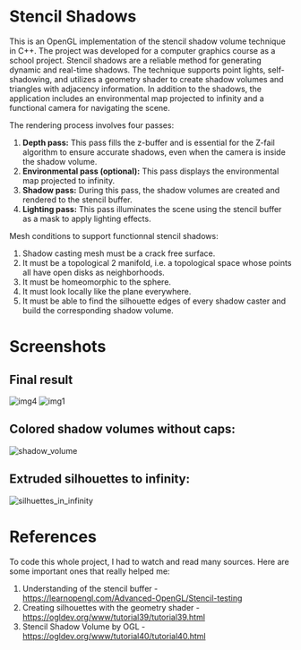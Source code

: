 # Stencil Shadows
This is an OpenGL implementation of the stencil shadow volume technique in C++. The project was developed for a computer graphics course as a school project. Stencil shadows are a reliable method for generating dynamic and real-time shadows. The technique supports point lights, self-shadowing, and utilizes a geometry shader to create shadow volumes and triangles with adjacency information. In addition to the shadows, the application includes an environmental map projected to infinity and a functional camera for navigating the scene.

The rendering process involves four passes:

1. **Depth pass:** This pass fills the z-buffer and is essential for the Z-fail algorithm to ensure accurate shadows, even when the camera is inside the shadow volume.
2. **Environmental pass (optional):** This pass displays the environmental map projected to infinity.
3. **Shadow pass:** During this pass, the shadow volumes are created and rendered to the stencil buffer.
4. **Lighting pass:** This pass illuminates the scene using the stencil buffer as a mask to apply lighting effects.

Mesh conditions to support functionnal stencil shadows: 

1. Shadow casting mesh must be a crack free surface.
2. It must be a topological 2 manifold, i.e. a topological space whose points all have open disks as neighborhoods.
3. It must be homeomorphic to the sphere.
4. It must look locally like the plane everywhere.
5. It must be able to find the silhouette edges of every shadow caster and build the corresponding shadow volume.

<!---You can notice that the moose on the third picture has a shadow artifact, that's because...--->


# Screenshots
## Final result 
![img4](https://github.com/krivmi/StencilShadows/assets/35463969/65c7f899-2def-44e0-9c40-82548eb8b7e6)
![img1](https://github.com/krivmi/StencilShadows/assets/35463969/6041fe4e-7d59-43f1-8ed1-86760c5346e3)

## Colored shadow volumes without caps:
![shadow_volume](https://github.com/krivmi/StencilShadows/assets/35463969/ddc31a7a-af27-4bca-ad10-4771d2ce35ab)

## Extruded silhouettes to infinity:
![silhuettes_in_infinity](https://github.com/krivmi/StencilShadows/assets/35463969/bf780bc2-be90-4bc8-945b-1828bb25173b)
<!--
## It does not work for all types of meshes:
![img6](https://github.com/krivmi/StencilShadows/assets/35463969/fd204cff-0092-4421-81c8-102120dc58ae)--->

# References
To code this whole project, I had to watch and read many sources. Here are some important ones that really helped me:
1. Understanding of the stencil buffer - https://learnopengl.com/Advanced-OpenGL/Stencil-testing
2. Creating silhouettes with the geometry shader - https://ogldev.org/www/tutorial39/tutorial39.html
3. Stencil Shadow Volume by OGL - https://ogldev.org/www/tutorial40/tutorial40.html
